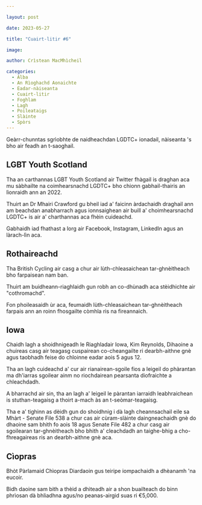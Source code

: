 ```yaml
---

layout: post

date: 2023-05-27

title: "Cuairt-litir #6"

image: 

author: Crìstean MacMhìcheil

categories:
  - Alba
  - An Rìoghachd Aonaichte
  - Eadar-nàiseanta
  - Cuairt-litir
  - Foghlam
  - Lagh
  - Poileataigs
  - Slàinte
  - Spòrs  
---
```


Geàrr-chunntas sgrìobhte de naidheachdan LGDTC+ ionadail, nàiseanta 's bho air feadh an t-saoghail.

<!-- more -->

## LGBT Youth Scotland

Tha an carthannas LGBT Youth Scotland air Twitter fhàgail is draghan aca mu sàbhailte na coimhearsnachd LGDTC+ bho chionn gabhail-thairis an lìonraidh ann an 2022.

Thuirt an Dr Mhairi Crawford gu bheil iad a' faicinn àrdachaidh draghail ann am beachdan anabharrach agus ionnsaighean air buill a' choimhearsnachd LGDTC+ is air a' charthannas aca fhèin cuideachd.

Gabhaidh iad fhathast a lorg air Facebook, Instagram, LinkedIn agus an làrach-lìn aca.

## Rothaireachd

Tha British Cycling air casg a chur air lùth-chleasaichean tar-ghnèitheach bho farpaisean nam ban.

Thuirt am buidheann-riaghlaidh gun robh an co-dhùnadh aca stèidhichte air "cothromachd".

Fon phoileasaidh ùr aca, feumaidh lùth-chleasaichean tar-ghnèitheach farpais ann an roinn fhosgailte còmhla ris na fireannaich.

## Iowa

Chaidh lagh a shoidhnigeadh le Riaghladair Iowa, Kim Reynolds, Dihaoine a chuireas casg air teagasg cuspairean co-cheangailte ri dearbh-aithne gnè agus taobhadh feise do chloinne eadar aois 5 agus 12.

Tha an lagh cuideachd a' cur air rianairean-sgoile fios a leigeil do phàrantan ma dh'iarras sgoilear  ainm no riochdairean pearsanta diofraichte a chleachdadh.

A bharrachd air sin, tha an lagh a' leigeil le pàrantan iarraidh leabhraichean is stuthan-teagaisg a thoirt a-mach às an t-seòmar-teagaisg.

Tha e a' tighinn as dèidh gun do shoidhnig i dà lagh cheannsachail eile sa Mhàrt - Senate File 538 a chur cas air cùram-slàinte daingneachaidh gnè do dhaoine sam bhith fo aois 18 agus Senate File 482 a chur casg air sgoilearan tar-ghnèitheach bho bhith a' cleachdadh an taighe-bhig a cho-fhreagaireas ris an dearbh-aithne gnè aca.

## Cìopras

Bhòt Pàrlamaid Chìopras Diardaoin gus teiripe iompachaidh a dhèanamh 'na eucoir.

Bidh daoine sam bith a thèid a dhìteadh air a shon buailteach do binn phrìosan dà bhliadhna agus/no peanas-airgid suas ri €5,000.